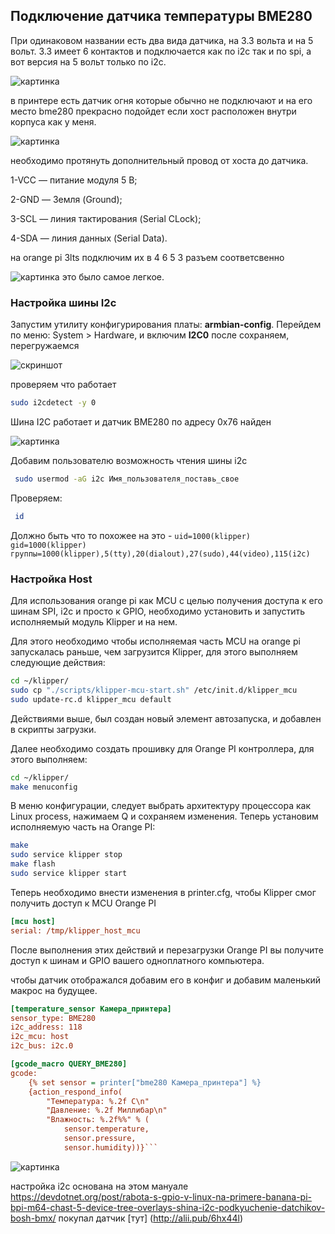 <h2>Подключение датчика температуры BME280</h2>


При одинаковом названии есть два вида датчика, на 3.3 вольта и на 5 вольт. 
3.3 имеет 6 контактов и подключается как по i2c так и по spi, а вот версия на 5 вольт только по i2c.

![картинка](./assets/images/bme280/bme280.jpg)

в принтере есть датчик огня которые обычно не подключают и на его место bme280 прекрасно подойдет если хост расположен внутри корпуса как у меня.

![картинка](./assets/images/bme280/bme280_.jpg)

необходимо протянуть дополнительный провод от хоста до датчика. 

1-VCC — питание модуля 5 В;

2-GND —  Земля (Ground);

3-SCL — линия тактирования (Serial CLock);

4-SDA — линия данных (Serial Data).

на orange pi 3lts подключим их в 4 6 5 3 разъем соответсвенно

![картинка](./assets/images/bme280/pinout.jpg)
 это было самое легкое. 

<h3>Настройка шины I2c</h3>
Запустим утилиту конфигурирования платы:  <b>armbian-config</b>. Перейдем по меню: System > Hardware, и включим <b>I2C0</b> после сохраняем, перегружаемся

![скриншот](./assets/images/bme280/arm_conf.jpg)

проверяем что работает

```bash
sudo i2cdetect -y 0
```
Шина I2C работает и датчик BME280 по адресу 0x76 найден 

![картинка](./assets/images/bme280/map_i2c0.jpg)

Добавим пользователю возможность чтения шины i2c

```bash
 sudo usermod -aG i2c Имя_пользователя_поставь_свое
 ```
 Проверяем:

```bash
 id
 ```
 Должно быть что то похожее на это - ```uid=1000(klipper) gid=1000(klipper) группы=1000(klipper),5(tty),20(dialout),27(sudo),44(video),115(i2c)```

 <h3>Настройка Host</h3>
 Для использования orange pi как MCU с целью получения доступа к его шинам SPI, i2c и просто к GPIO, необходимо установить и запустить исполняемый модуль Klipper и на нем.

Для этого необходимо чтобы исполняемая часть MCU на orange pi запускалась раньше, чем загрузится Klipper, для этого выполняем следующие действия:

```bash
cd ~/klipper/
sudo cp "./scripts/klipper-mcu-start.sh" /etc/init.d/klipper_mcu
sudo update-rc.d klipper_mcu default
```

Действиями выше, был создан новый элемент автозапуска, и добавлен в скрипты загрузки.

Далее необходимо создать прошивку для Orange PI контроллера, для этого выполняем:

```bash
cd ~/klipper/
make menuconfig
```

В меню конфигурации, следует выбрать архитектуру процессора как Linux process, нажимаем Q и сохраняем изменения.
Теперь установим исполняемую часть на Orange PI:
```bash
make
sudo service klipper stop
make flash
sudo service klipper start
```


Теперь необходимо внести изменения в printer.cfg, чтобы Klipper смог получить доступ к MCU Orange PI
```cfg
[mcu host]
serial: /tmp/klipper_host_mcu
```
После выполнения этих действий и перезагрузки Orange PI вы получите доступ к шинам и GPIO вашего одноплатного компьютера.

чтобы датчик отображался добавим его в конфиг и добавим маленький макрос на будущее.
```cfg
[temperature_sensor Камера_принтера]
sensor_type: BME280
i2c_address: 118
i2c_mcu: host
i2c_bus: i2c.0

[gcode_macro QUERY_BME280]
gcode:
    {% set sensor = printer["bme280 Камера_принтера"] %}
    {action_respond_info(
        "Температура: %.2f C\n"
        "Давление: %.2f Миллибар\n"
        "Влажность: %.2f%%" % (
            sensor.temperature,
            sensor.pressure,
            sensor.humidity))}```
```
![картинка](./assets/images/bme280/final.jpg)

настройка i2c основана на этом мануале https://devdotnet.org/post/rabota-s-gpio-v-linux-na-primere-banana-pi-bpi-m64-chast-5-device-tree-overlays-shina-i2c-podkyuchenie-datchikov-bosh-bmx/
покупал датчик [тут] (http://alii.pub/6hx44l)

